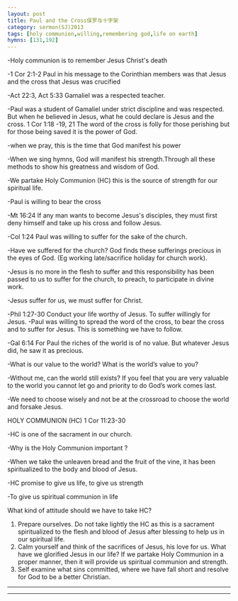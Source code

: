 ```yaml
---
layout: post
title: Paul and the Cross保罗与十字架
category: sermon(SJ)2013
tags: [holy communion,willing,remembering god,life on earth]
hymns: [131,192]
---
```

-Holy communion is to remember Jesus Christ's death

-1 Cor 2:1-2 Paul in his message to the Corinthian members was that Jesus and the cross that Jesus was crucified

-Act 22:3, Act 5:33 Gamaliel was a respected teacher.

-Paul was a student of Gamaliel under strict discipline and was respected. But when he believed in Jesus, what he could declare is Jesus and the cross.
1 Cor 1:18 -19, 21 The word of the cross is folly for those perishing but for those being saved it is the power of God.

-when we pray, this is the time that God manifest his power 

-When we sing hymns, God will manifest his strength.Through all these methods to show his greatness and wisdom of God.

-We partake Holy Communion (HC) this is the source of strength for our spiritual life.

-Paul is willing to bear the cross

-Mt 16:24 If any man wants to become Jesus's disciples, they must first deny himself and take up his cross and follow Jesus.

-Col 1:24 Paul was willing to suffer for the sake of the church.

-Have we suffered for the church? God finds these sufferings precious in the eyes of God. (Eg working late/sacrifice holiday for church work).

-Jesus is no more in the flesh to suffer and this responsibility has been passed to us to suffer for the church, to preach, to participate in divine work.

-Jesus suffer for us, we must suffer for Christ.

-Phil 1:27-30 Conduct your life worthy of Jesus. To suffer willingly for Jesus. -Paul was willing to spread the word of the cross, to bear the cross and to suffer for Jesus. This is something we have to follow.

-Gal 6:14 For Paul the riches of the world is of no value. But whatever Jesus did, he saw it as precious.  

-What is our value to the world? What is the world’s value to you?

-Without me, can the world still exists? If you feel that you are very valuable to the world you cannot let go and priority to do God’s work comes last.

-We need to choose wisely and not be at the crossroad to choose the world and forsake Jesus. 

HOLY COMMUNION (HC) 
1 Cor 11:23-30 

-HC is one of the sacrament in our church. 

-Why is the Holy Communion important ? 

-When we take the unleaven bread and the fruit of the vine, it has been spiritualized to the body and blood of Jesus.

-HC promise to give us life, to give us strength

-To give us spiritual communion in life

What kind of attitude should we have to take HC?
1)	Prepare ourselves. Do not take lightly the HC as this is a sacrament spiritualized to the flesh and blood of Jesus after blessing to help us in our spiritual life.
2)	Calm yourself and think of the sacrifices of Jesus, his love for us. What have we glorified Jesus in our life? If we partake Holy Communion in a proper manner, then it will provide us spiritual communion and strength.
3)	Self examine what sins committed, where we have fall short  and resolve for God to be a better Christian.




----
****
